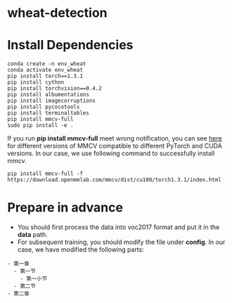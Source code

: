 # wheat-detection
# Install Dependencies
```
conda create -n env_wheat
conda activate env_wheat
pip install torch==1.3.1
pip install cython
pip install torchvision==0.4.2
pip install albumentations
pip install imagecorruptions
pip install pycocotools
pip install terminaltables
pip install mmcv-full
sudo pip install -e .
```

If you run **pip install mmcv-full** meet wrong notification, you can see [here](https://github.com/open-mmlab/mmcv#install-with-pip) for different versions of MMCV compatible to different PyTorch and CUDA versions. In our case, we use following command to successfully install mmcv.
```
pip install mmcv-full -f https://download.openmmlab.com/mmcv/dist/cu100/torch1.3.1/index.html
```
# Prepare in advance

- You should first process the data into voc2017 format and put it in the **data** path.
- For subsequent training, you should modify the file under **config**. In our case, we have modified the following parts:
```
- 第一章
  - 第一节
    - 第一小节
  - 第二节
- 第二章
```
